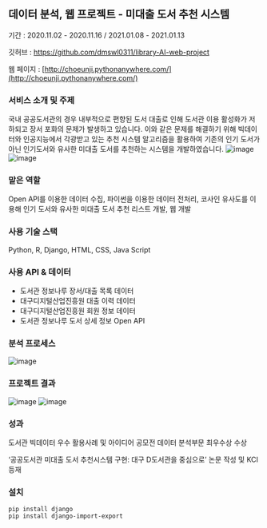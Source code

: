 ## 데이터 분석, 웹 프로젝트 - 미대출 도서 추천 시스템
기간 : 2020.11.02 - 2020.11.16 / 2021.01.08 - 2021.01.13

깃허브 : https://github.com/dmswl0311/library-AI-web-project

웹 페이지 : [http://choeunji.pythonanywhere.com/](http://choeunji.pythonanywhere.com/)

### **서비스 소개 및 주제**

국내 공공도서관의 경우 내부적으로 편향된 도서 대출로 인해 도서관 이용 활성화가 저하되고 장서 포화의 문제가 발생하고 있습니다. 이와 같은 문제를 해결하기 위해 빅데이터와 인공지능에서 각광받고 있는 추천 시스템 알고리즘을 활용하여 기존의 인기 도서가 아닌 인기도서와 유사한 미대출 도서를 추천하는 시스템을 개발하였습니다.
![image](https://user-images.githubusercontent.com/48826021/148410413-8b5585a7-8276-44df-93c1-f95711ab2180.png)
![image](https://user-images.githubusercontent.com/48826021/148410467-214058ef-abd6-4971-a799-165928f316ca.png)

### **맡은 역할**

Open API를 이용한 데이터 수집, 파이썬을 이용한 데이터 전처리, 코사인 유사도를 이용해 인기 도서와 유사한 미대출 도서 추천 리스트 개발, 웹 개발 

### **사용 기술 스택**

Python, R, Django, HTML, CSS, Java Script

### **사용 API & 데이터**

- 도서관 정보나루 장서/대출 목록 데이터
- 대구디지털산업진흥원 대출 이력 데이터
- 대구디지털산업진흥원 회원 정보 데이터
- 도서관 정보나루 도서 상세 정보 Open API

### 분석 프로세스
![image](https://user-images.githubusercontent.com/48826021/148410482-2d0e0778-bc82-4132-a8f3-042f8c288721.png)

### 프로젝트 결과
![image](https://user-images.githubusercontent.com/48826021/148410534-027cf129-34e4-469c-9eb1-3667f9faa05a.png)
![image](https://user-images.githubusercontent.com/48826021/148410559-03956605-092a-4ba8-bab5-5aac367cffcb.png)

### 성과

도서관 빅데이터 우수 활용사례 및 아이디어 공모전 데이터 분석부문 최우수상 수상

‘공공도서관 미대출 도서 추천시스템 구현: 대구 D도서관을 중심으로’ 논문 작성 및 KCI 등재

### 설치
```
pip install django
pip install django-import-export
```
